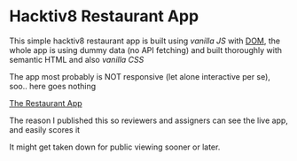 # Hacktiv8 Restaurant App

This simple hacktiv8 restaurant app is built using *vanilla JS* with [DOM](https://www.w3schools.com/js/js_htmldom.asp), the whole app is using dummy data (no API fetching) and built thoroughly with semantic HTML and also *vanilla CSS*

The app most probably is NOT responsive (let alone interactive per se), soo.. here goes nothing

[The Restaurant App](https://diazlp.github.io/hacktiv8-restaurant_app/)

The reason I published this so reviewers and assigners can see the live app, and easily scores it

It might get taken down  for public viewing sooner or later.